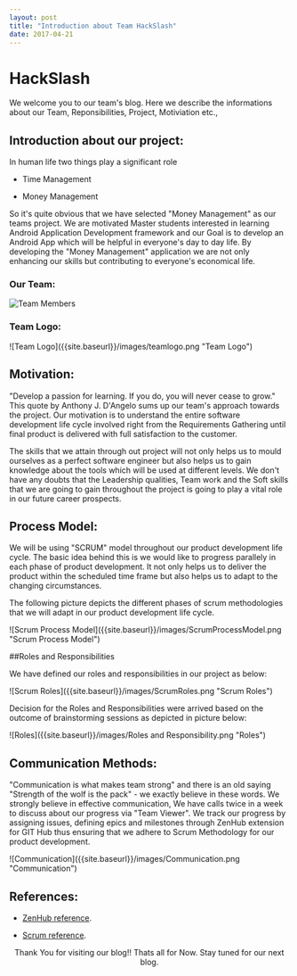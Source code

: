 ```yaml
---
layout: post
title: "Introduction about Team HackSlash"
date: 2017-04-21
---
```

# HackSlash

We welcome you to our team's blog. Here we describe the informations about our Team, Reponsibilities, Project, Motiviation etc.,

## Introduction about our project:

In human life two things play a significant role

- Time Management

- Money Management

So it's quite obvious that we have selected "Money Management" as our teams project. We are motivated Master students interested in learning Android Application Development framework and our Goal is to develop an Android App which will be helpful in everyone's day to day life. By developing the "Money Management" application we are not only enhancing our skills but contributing to everyone's economical life.

### Our Team:

![Team Members]({{site.baseurl}}/images/TeamHackSlash.png "Team Members")

### Team Logo:

<span align="center">
![Team Logo]({{site.baseurl}}/images/teamlogo.png "Team Logo")
</span>

## Motivation:

"Develop a passion for learning. If you do, you will never cease to grow." This quote by Anthony J. D'Angelo sums up our team's approach towards the project. Our motivation is to understand the entire software development life cycle involved right from the Requirements Gathering until final product is delivered with full satisfaction to the customer.

The skills that we attain through out project will not only helps us to mould ourselves as a perfect software engineer but also helps us to gain knowledge about the tools which will be used at different levels. We don't have any doubts that the Leadership qualities, Team work and the Soft skills that we are going to gain throughout the project is going to play a vital role in our future career prospects.

## Process Model:

We will be using "SCRUM" model throughout our product development life cycle. The basic idea behind this is we would like to progress parallely in each phase of product development. It not only helps us to deliver the product within the scheduled time frame but also helps us to adapt to the changing circumstances.

The following picture depicts the different phases of scrum methodologies that we will adapt in our product development life cycle.

<span align="center">
![Scrum Process Model]({{site.baseurl}}/images/ScrumProcessModel.png "Scrum Process Model")
</span>

##Roles and Responsibilities

We have defined our roles and responsibilities in our project as below:

<span align="right">
![Scrum Roles]({{site.baseurl}}/images/ScrumRoles.png "Scrum Roles")
</span>


Decision for the Roles and Responsibilities were arrived based on the outcome of brainstorming sessions as depicted in picture below:

<span align="center">
![Roles]({{site.baseurl}}/images/Roles and Responsibility.png "Roles")
</span>

## Communication Methods:

"Communication is what makes team strong" and there is an old saying "Strength of the wolf is the pack" - we exactly believe in these words. We strongly believe in effective communication, We have calls twice in a week to discuss about our progress via "Team Viewer". We track our progress by assigning issues, defining epics and milestones through ZenHub extension for GIT Hub thus ensuring that we adhere to Scrum Methodology for our product development.

<span align="center">
![Communication]({{site.baseurl}}/images/Communication.png "Communication")
</span>

## References:

- [ZenHub reference](https://www.zenhub.com/blog/working-with-epics-in-github).

- [Scrum reference](https://elearning.ovgu.de/course/view.php?id=2998).


<p align="center">
Thank You for visiting our blog!! Thats all for Now. Stay tuned for our next blog. 
</p>
